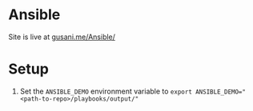 # Ansible

Site is live at [gusani.me/Ansible/](http://gusani.me/Ansible/)

# Setup

1. Set the `ANSIBLE_DEMO` environment variable to `export ANSIBLE_DEMO="<path-to-repo>/playbooks/output/"`

